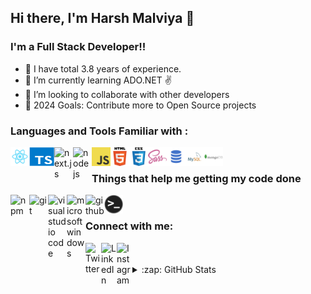 ## Hi there, I'm Harsh Malviya 👋

### I'm a Full Stack Developer!!

-   🔭 I have total 3.8 years of experience. 
-   🌱 I’m currently learning ADO.NET :v:
-   👯 I’m looking to collaborate with other developers
-   🥅 2024 Goals: Contribute more to Open Source projects

### Languages and Tools Familiar with :

<img align="left" alt="React" title="React" width="30px" src="https://raw.githubusercontent.com/github/explore/80688e429a7d4ef2fca1e82350fe8e3517d3494d/topics/react/react.png" />
<img align="left" alt="Rafa-Ts" title="TypeScript" height="30" width="40" src="https://raw.githubusercontent.com/devicons/devicon/master/icons/typescript/typescript-plain.svg">
<img align="left" title="Next.js" alt="next.js" width="30px" src="https://cdn.jsdelivr.net/gh/devicons/devicon/icons/nextjs/nextjs-original.svg" />
<img align="left" title="NodeJS" alt="node js" width="30px" src="https://cdn.jsdelivr.net/gh/devicons/devicon/icons/nodejs/nodejs-original.svg" />
<img align="left" alt="JavaScript" title="JavaScript" width="30px" src="https://raw.githubusercontent.com/github/explore/80688e429a7d4ef2fca1e82350fe8e3517d3494d/topics/javascript/javascript.png" />
<img align="left" alt="HTML5" title="HTML5" width="30px" src="https://raw.githubusercontent.com/github/explore/80688e429a7d4ef2fca1e82350fe8e3517d3494d/topics/html/html.png" />
<img align="left" alt="CSS3" title="CSS3" width="30px" src="https://raw.githubusercontent.com/github/explore/80688e429a7d4ef2fca1e82350fe8e3517d3494d/topics/css/css.png" />
<img align="left" alt="Sass" title="Sass" width="30px" src="https://raw.githubusercontent.com/github/explore/80688e429a7d4ef2fca1e82350fe8e3517d3494d/topics/sass/sass.png" />
<img align="left" alt="SQL" title="SQL" width="30px" src="https://raw.githubusercontent.com/github/explore/80688e429a7d4ef2fca1e82350fe8e3517d3494d/topics/sql/sql.png" />
<img align="left" alt="MySQL" title="MySQL" width="30px" src="https://raw.githubusercontent.com/github/explore/80688e429a7d4ef2fca1e82350fe8e3517d3494d/topics/mysql/mysql.png" />
<img align="left" alt="MongoDB" title="MongoDB" width="30px" src="https://raw.githubusercontent.com/github/explore/80688e429a7d4ef2fca1e82350fe8e3517d3494d/topics/mongodb/mongodb.png" />

<br />

###  Things that help me getting my code done
<img align="left" title="npm" alt="npm" width="30px" src="https://cdn.jsdelivr.net/gh/devicons/devicon/icons/npm/npm-original-wordmark.svg" />
<img align="left" title="Git" alt="git" width="30px" src="https://cdn.jsdelivr.net/gh/devicons/devicon/icons/git/git-original.svg" />
<img align="left" title="VS Code" alt="visual studio code" width="30px" src="https://cdn.jsdelivr.net/gh/devicons/devicon/icons/vscode/vscode-original.svg" />
<img align="left" title="MS Windows" alt="microsoft windows" width="30px" src="https://cdn.jsdelivr.net/gh/devicons/devicon/icons/windows8/windows8-original.svg" />
<img align="left" title="GitHub" alt="github" width="30px" src="https://cdn.jsdelivr.net/gh/devicons/devicon/icons/github/github-original.svg" />
<img align="left" alt="Terminal" title="Terminal" width="30px" src="https://raw.githubusercontent.com/github/explore/80688e429a7d4ef2fca1e82350fe8e3517d3494d/topics/terminal/terminal.png" />

<br />

### Connect with me:

[<img align="left" alt="Twitter" title="Twitter" width="25px" src="https://raw.githubusercontent.com/rahuldkjain/github-profile-readme-generator/master/src/images/icons/Social/twitter.svg" />][twitter]
[<img align="left" alt="LinkedIn" title="LinkedIn" width="25px" src="https://raw.githubusercontent.com/rahuldkjain/github-profile-readme-generator/master/src/images/icons/Social/linked-in-alt.svg" />][linkedin]
[<img align="left" alt="Instagram" title="Instagram" width="25px" src="https://raw.githubusercontent.com/rahuldkjain/github-profile-readme-generator/master/src/images/icons/Social/instagram.svg" />][instagram]

<br />
<br />

<details>
  <summary>:zap: GitHub Stats</summary>
  <br />

![GitHub stats](https://github-readme-stats.vercel.app/api?username=harsh12-99&show_icons=true&&hide=issues&count_private=true)

</details>

[twitter]: https://twitter.com/harsh_12_
[instagram]: https://www.instagram.com/harsh_12_/
[linkedin]: https://www.linkedin.com/in/harshmalviya/
